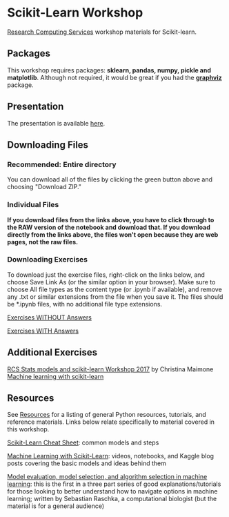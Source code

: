 # Scikit-Learn Workshop

[Research Computing Services](http://www.it.northwestern.edu/research/) workshop materials for Scikit-learn.

## Packages

This workshop requires packages: **sklearn, pandas, numpy, pickle and matplotlib**. Although not required, it would be great if you had the **[graphviz](https://graphviz.gitlab.io/download/)** package.

## Presentation

The presentation is available [here](https://northwestern.box.com/s/xyd5pr4mftdghjge6v0dp4ja0yolyyzm).

## Downloading Files

### Recommended: Entire directory

You can download all of the files by clicking the green button above and choosing "Download ZIP."

### Individual Files

**If you download files from the links above, you have to click through to the RAW version of the notebook and download that.  If you download directly from the links above, the files won't open because they are web pages, not the raw files.**

### Downloading Exercises

To download just the exercise files, right-click on the links below, and choose Save Link As (or the similar option in your browser).  Make sure to choose All file types as the content type (or .ipynb if available), and remove any .txt or similar extensions from the file when you save it.  The files should be *.ipynb files, with no additional file type extensions.

[Exercises WITHOUT Answers](https://raw.githubusercontent.com/aarcher07/sklearn_workshop_NU18/master/sklearn_workshop_NU2018_without_answers.ipynb)

[Exercises WITH Answers](https://raw.githubusercontent.com/aarcher07/sklearn_workshop_NU18/master/sklearn_workshop_NU2018_with_answers.ipynb)

## Additional Exercises

[RCS Stats models and scikit-learn Workshop 2017](https://github.com/nuitrcs/python-models) by Christina Maimone
[Machine learning with scikit-learn](https://github.com/mpfrush/Python-Scikit-Learn-Exercises)

## Resources

See [Resources](https://github.com/nuitrcs/pythonworkshops/blob/master/resources.md) for a listing of general Python resources, tutorials, and reference materials.  Links below relate specifically to material covered in this workshop.

[Scikit-Learn Cheat Sheet](https://s3.amazonaws.com/assets.datacamp.com/blog_assets/Scikit_Learn_Cheat_Sheet_Python.pdf): common models and steps

[Machine Learning with Scikit-Learn](https://github.com/justmarkham/scikit-learn-videos): videos, notebooks, and Kaggle blog posts covering the basic models and ideas behind them

[Model evaluation, model selection, and algorithm selection in machine learning](https://sebastianraschka.com/blog/2016/model-evaluation-selection-part1.html): this is the first in a three part series of good explanations/tutorials for those looking to better understand how to navigate options in machine learning; written by Sebastian Raschka, a computational biologist (but the material is for a general audience)
